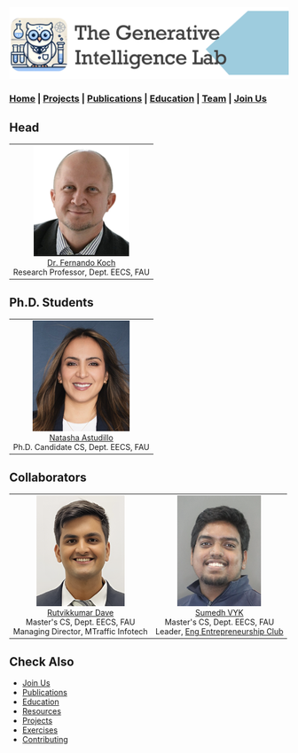 ![GeniLab-banner](./images/genilab-banner.png)

### [Home](index.md) | [Projects](projects.md) | [Publications](knowledge.md) | [Education](knowledge.md#education) | [Team](people.md) |  [Join Us](join.md)


## Head

||
| :-: |
| ![](./images/people/fkoch-headshot.png) <br/> [Dr. Fernando Koch](https://www.fau.edu/engineering/directory/faculty/koch/) <br/> Research Professor, Dept. EECS, FAU |



## Ph.D. Students
||
| :-: |
| ![](./images/people/natasha-headshot.png) <br/> [Natasha Astudillo](https://www.linkedin.com/in/natashaastudillo/) <br/> Ph.D. Candidate CS, Dept. EECS, FAU |

## Collaborators

| | |
| :-: | :-: |
| ![](./images/people/rutvik-headshot.png) <br/> [Rutvikkumar Dave](https://www.linkedin.com/in/dave-rutvikkumar/) <br/> Master's CS, Dept. EECS, FAU <br/> Managing Director, MTraffic Infotech | ![](./images/people/sumedh-headshot.png) <br/> [Sumedh VYK](https://www.linkedin.com/in/sumedh-vyk/) <br/>Master's CS, Dept. EECS, FAU <br/> Leader, [Eng Entrepreneurship Club](http://www.faueec.org) |



## Check Also

* [Join Us](join.md)
* [Publications](knowledge.md#publications)
* [Education](knowledge.md#education)
* [Resources](projects.md#resources)
* [Projects](projects.md)
* [Exercises](exercises.md)
* [Contributing](contribute.md)


